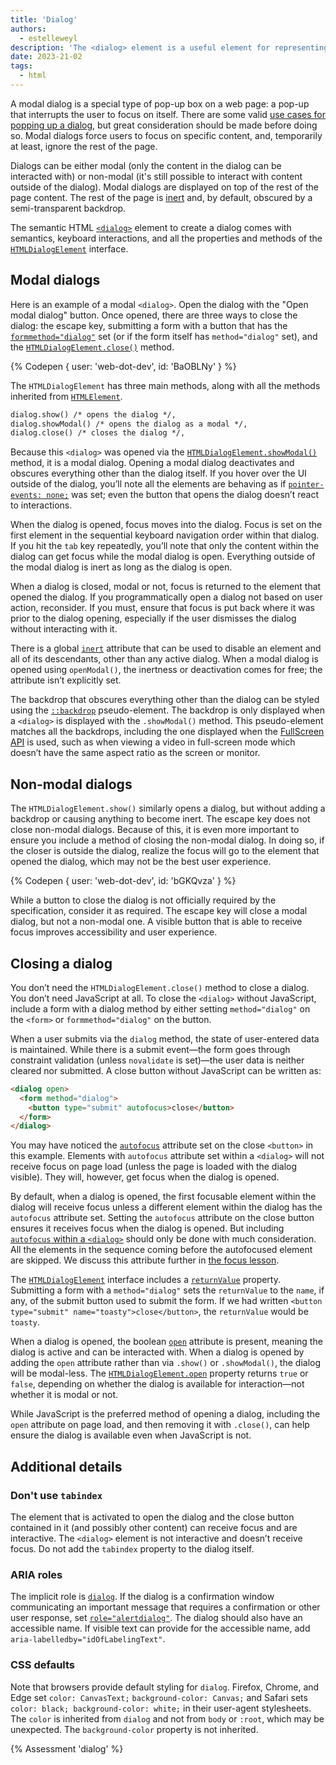 ```yaml
---
title: 'Dialog'
authors:
  - estelleweyl
description: 'The <dialog> element is a useful element for representing any kind of dialog in HTML, find out how it works.'
date: 2023-21-02
tags:
  - html
---
```


A modal dialog is a special type of pop-up box on a web page: a pop-up that interrupts the user to focus on itself. There are
some valid [use cases for popping up a dialog](https://www.nngroup.com/articles/modal-nonmodal-dialog/), but great consideration
should be made before doing so. Modal dialogs force users to focus on specific content, and, temporarily at least, ignore
the rest of the page.

Dialogs can be either modal (only the content in the dialog can be interacted with) or non-modal (it's still possible to interact
with content outside of the dialog). Modal dialogs are displayed on top of the rest of the page content. The rest
of the page is [inert](learn/html/focus/) and, by default, obscured by a semi-transparent backdrop.

The semantic HTML [`<dialog>`](https://developer.mozilla.org/docs/Web/HTML/Element/dialog) element to create a dialog
comes with semantics, keyboard interactions, and all the properties and methods of the [`HTMLDialogElement`](https://developer.mozilla.org/docs/Web/API/HTMLDialogElement) interface.

## Modal dialogs

Here is an example of a modal `<dialog>`. Open the dialog with the "Open modal dialog" button. Once opened, there are three ways to close the dialog: the escape key, submitting a form with
a button that has the [`formmethod="dialog"`](https://developer.mozilla.org/docs/Web/HTML/Element/button#attr-formmethod)
set (or if the form itself has `method="dialog"` set), and the [`HTMLDialogElement.close()`](https://developer.mozilla.org/docs/Web/API/HTMLDialogElement/close) method.

{% Codepen {
user: 'web-dot-dev',
id: 'BaOBLNy'
} %}

The `HTMLDialogElement` has three main methods, along with all the methods inherited from [`HTMLElement`](/learn/html/apis).

```html
dialog.show() /* opens the dialog */,
dialog.showModal() /* opens the dialog as a modal */,
dialog.close() /* closes the dialog */,
```

Because this `<dialog>` was opened via the [`HTMLDialogElement.showModal()`](https://developer.mozilla.org/docs/Web/API/HTMLDialogElement/showModal)
method, it is a modal dialog. Opening a modal dialog deactivates and obscures everything other than the dialog itself. If you
hover over the UI outside of the dialog, you’ll note all the elements are behaving as if [`pointer-events: none;`](https://developer.mozilla.org/docs/Web/CSS/pointer-events)
was set; even the button that opens the dialog doesn’t react to interactions.

When the dialog is opened, focus moves into the dialog. Focus is set on the first element in the sequential keyboard navigation order within that dialog.
If you hit the `tab` key repeatedly, you’ll note that only the content within the dialog can get focus while the modal dialog is
open. Everything outside of the modal dialog is inert as long as the dialog is open.

When a dialog is closed, modal or not, focus is returned to the element that opened the dialog. If you programmatically
open a dialog not based on user action, reconsider. If you must, ensure that focus is put back where it was prior to the dialog opening,
especially if the user dismisses the dialog without interacting with it.

There is a global [`inert`](/learn/html/focus/#the-inert-attribute) attribute that can be used to disable an element and all of its descendants, other than any active
dialog. When a modal dialog is opened using `openModal()`, the inertness or deactivation comes for free; the attribute
isn’t explicitly set.

The backdrop that obscures everything other than the dialog can be styled using the [`::backdrop`](https://developer.mozilla.org/docs/Web/CSS/::backdrop)
pseudo-element. The backdrop is only displayed when a `<dialog>` is displayed with the `.showModal()` method. This pseudo-element
matches all the backdrops, including the one displayed when the [FullScreen API](https://developer.mozilla.org/docs/Web/API/Fullscreen_API) is used,
such as when viewing a video in full-screen mode which doesn’t have the same aspect ratio as the screen or monitor.

## Non-modal dialogs

The `HTMLDialogElement.show()` similarly opens a dialog, but without adding a backdrop or causing anything to become inert.
The escape key does not close non-modal dialogs. Because of this, it is even more important to ensure you include a method
of closing the non-modal dialog. In doing so, if the closer is outside the dialog, realize the focus will go to the element
that opened the dialog, which may not be the best user experience.

{% Codepen {
user: 'web-dot-dev',
id: 'bGKQvza'
} %}

While a button to close the dialog is not officially required by the specification, consider it as required. The escape key
will close a modal dialog, but not a non-modal one. A visible button that is able to receive focus improves accessibility and
user experience.

## Closing a dialog

You don’t need the `HTMLDialogElement.close()` method to close a dialog. You don’t need JavaScript at all. To close the `<dialog>`
without JavaScript, include a form with a dialog method by either setting `method="dialog"` on the `<form>` or `formmethod="dialog"`
on the button.

When a user submits via the `dialog` method, the state of user-entered data is maintained. While there is a submit event—the
form goes through constraint validation (unless `novalidate` is set)—the user data is neither cleared nor submitted.
A close button without JavaScript can be written as:

```html
<dialog open>
  <form method="dialog">
    <button type="submit" autofocus>close</button>
  </form>
</dialog>
```

You may have noticed the [`autofocus`](https://developer.mozilla.org/docs/Web/HTML/Global_attributes/autofocus) attribute
set on the close `<button>` in this example. Elements with `autofocus` attribute set within a `<dialog>` will not receive
focus on page load (unless the page is loaded with the dialog visible). They will, however, get focus when the dialog is opened.

By default, when a dialog is opened, the first focusable element within the dialog will receive focus unless a different
element within the dialog has the `autofocus` attribute set. Setting the `autofocus` attribute on the close button ensures
it receives focus when the dialog is opened. But including [`autofocus` within a `<dialog>`](/learn/html/focus/#autofocus)
should only be done with much consideration. All the elements in the sequence coming before the autofocused element are skipped.
We discuss this attribute further in [the focus lesson](/learn/html/focus/).

The [`HTMLDialogElement`](https://developer.mozilla.org/docs/Web/API/HTMLDialogElement) interface includes a [`returnValue`](https://developer.mozilla.org/docs/Web/API/HTMLDialogElement/returnValue)
property. Submitting a form with a `method="dialog"` sets the `returnValue` to the `name`, if any, of the submit button used to
submit the form. If we had written `<button type="submit" name="toasty">close</button>`, the `returnValue` would be `toasty`.

When a dialog is opened, the boolean [`open`](https://developer.mozilla.org/docs/Web/HTML/Element/dialog#attr-open) attribute
is present, meaning the dialog is active and can be interacted with. When a dialog is opened by adding the `open` attribute rather
than via `.show()` or `.showModal()`, the dialog will be modal-less. The [`HTMLDialogElement.open`](https://developer.mozilla.org/docs/Web/API/HTMLDialogElement/open)
property returns `true` or `false`, depending on whether the dialog is available for interaction—not whether it is modal or not.

While JavaScript is the preferred method of opening a dialog, including the `open` attribute on page load, and then removing
it with `.close()`, can help ensure the dialog is available even when JavaScript is not.

## Additional details

### Don't use `tabindex`

The element that is activated to open the dialog and the close button contained in it (and possibly other content) can receive
focus and are interactive. The `<dialog>` element is not interactive and doesn’t receive focus. Do not add the `tabindex` property
to the dialog itself.

### ARIA roles

The implicit role is [`dialog`](https://developer.mozilla.org/docs/Web/Accessibility/ARIA/Roles/dialog_role). If the dialog
is a confirmation window communicating an important message that requires a confirmation or other user response, set [`role="alertdialog"`](https://developer.mozilla.org/docs/Web/Accessibility/ARIA/Roles/alertdialog_role).
The dialog should also have an accessible name. If visible text can provide for the accessible name, add `aria-labelledby="idOfLabelingText"`.

### CSS defaults

Note that browsers provide default styling for `dialog`. Firefox, Chrome, and Edge set `color: CanvasText;` `background-color: Canvas;`
and Safari sets `color: black; background-color: white;` in their user-agent stylesheets. The `color` is inherited
from `dialog` and not from `body` or `:root`, which may be unexpected. The `background-color` property is not inherited.

{% Assessment 'dialog' %}
